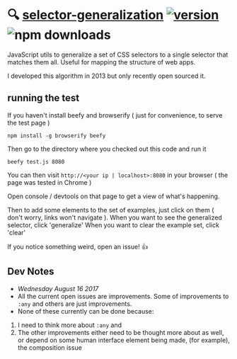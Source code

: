# :mag: [selector-generalization](https://github.com/crislin2046/selector-generalization) [![version](https://img.shields.io/npm/v/selector-generalization.svg?label=&color=0080FF)](https://github.com/crislin2046/selector-generalization/releases/latest) ![npm downloads](https://img.shields.io/npm/dt/selector-generalization)

JavaScript utils to generalize a set of CSS selectors to a single selector that matches them all. Useful for mapping the structure of web apps. 

I developed this algorithm in 2013 but only recently open sourced it.

## running the test

If you haven't install beefy and browserify ( just for convenience, to serve the test page )

`npm install -g browserify beefy`

Then go to the directory where you checked out this code and run it

`beefy test.js 8080`

You can then visit `http://<your ip | localhost>:8080` in your browser ( the page was tested in Chrome )

Open console / devtools on that page to get a view of what's happening. 

Then to add some elements to the set of examples, just click on them ( don't worry, links won't navigate ). 
When you want to see the generalized selector, click 'generalize'
When you want to clear the example set, click 'clear'

If you notice something weird, open an issue! :thumbsup: 

## Dev Notes

- *Wednesday August 16 2017*
 - All the current open issues are improvements. Some of improvements to `:any` and others are just improvements.
 - None of these currently can be done because:
  1. I need to think more about `:any` and
  2. The other improvements either need to be thought more about as well, or depend on some human interface element being made,
  (for example), the composition issue
